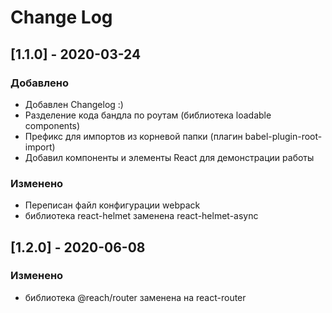 # Change Log
 
## [1.1.0] - 2020-03-24
 
### Добавлено

- Добавлен Changelog :)
- Разделение кода бандла по роутам (библиотека loadable components)
- Префикс для импортов из корневой папки (плагин babel-plugin-root-import)
- Добавил компоненты и элементы React для демонcтрации работы
 
### Изменено
  
- Переписан файл конфигурации webpack
- библиотека react-helmet заменена react-helmet-async

## [1.2.0] - 2020-06-08
 
### Изменено
  
- библиотека @reach/router заменена на react-router
